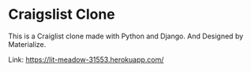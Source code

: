 # Craigslist Clone

This is a Craiglist clone made with Python and Django. And Designed by Materialize.

Link: https://lit-meadow-31553.herokuapp.com/
